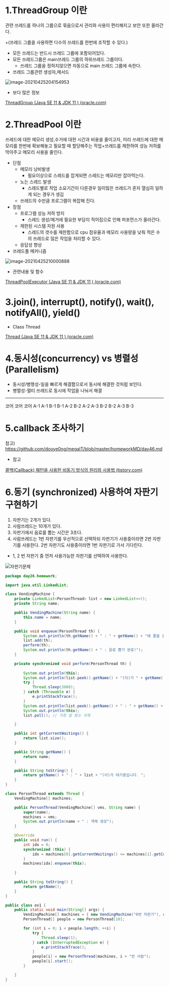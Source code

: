 



# 1.ThreadGroup 이란

관련 쓰레드를 하나의 그룹으로 묶음으로서 관리와 사용이 편리해지고 보안 또한 올라간다.

+(쓰레드 그룹을 사용하면 다수의 쓰레드를 한번에 조작할 수 있다.)

- 모든 쓰레드는 반드시 쓰레드 그룹에 포함되어있다.
- 모든 쓰레드그룹은 main쓰레드 그룹의 하위쓰레드 그룹이다.
  - 쓰레드 그룹을 정하지않으면 자동으로 main 쓰레드 그룹에 속한다.
- 쓰레드 그룹관련 생성자,메서드

![image-20210425204154953](C:\Users\lee20\AppData\Roaming\Typora\typora-user-images\image-20210425204154953.png)

- 보다 많은 정보

[ThreadGroup (Java SE 11 & JDK 11 ) (oracle.com)](https://docs.oracle.com/en/java/javase/11/docs/api/java.base/java/lang/ThreadGroup.html)

# 2.ThreadPool 이란

쓰레드에 대한 메모리 생성,수거에 대한 시간과 비용을 줄이고자, 미리 쓰레드에 대한 메모리를 한번에 확보해놓고 필요할 때 할당해주는 작업+쓰레드를 제한하여 성능 저하를 막아주고 메모리 사용을 줄인다.

- 단점
  - 메모리 낭비발생
    - 필요이상으로 스레드를 잡게되면 스레드는 메모리만 잡아먹는다.
  - 노는 스레드 발생
    - 스레드별로 작업 소요기간이 다른경우 일이많은 쓰레드가  혼자 열심히 일하게 되는 경우가 생김
  - 쓰레드의 수만큼 프로그램이 복잡해 진다.
- 장점
  - 프로그램 성능 저하 방지
    - 스레드 생성/제거에 필요한 부담이 적어짐으로 인해 퍼포먼스가 올라간다.
  - 제한된 시스템 자원 사용
    - 스레드의 갯수를 제한함으로 cpu 점유율과 메모리 사용량을 낮춰 적은 수의 쓰레드로 많은 작업을 처리할 수 있다.
  - 응답성 향상
- 쓰레드풀 메커니즘

![image-20210425210000888](C:\Users\lee20\AppData\Roaming\Typora\typora-user-images\image-20210425210000888.png)

- 관련내용 및 함수

[ThreadPoolExecutor (Java SE 11 & JDK 11 ) (oracle.com)](https://docs.oracle.com/en/java/javase/11/docs/api/java.base/java/util/concurrent/ThreadPoolExecutor.html)



# 3.join(), interrupt(), notify(), wait(), notifyAll(), yield() 

- Class Thread

[Thread (Java SE 11 & JDK 11 ) (oracle.com)](https://docs.oracle.com/en/java/javase/11/docs/api/java.base/java/lang/Thread.html)

# 4.동시성(concurrency) vs 병렬성 (Parallelism)

- 동시성/병행성-일을 빠르게 해결함으로서 동시에 해결한 것처럼 보인다.
- 병렬성-멀티 쓰레드로 동시에 작업을 나눠서 해결

------------------	--------------------
코어		코어     코어
A-1		A-1	B-1
B-1		A-2	B-2
A-2		A-3	B-2
B-2
A-3
B-3

# 5.callback 조사하기

참고) https://github.com/dooye0ng/megaIT/blob/master/homeworkMD/day46.md

- 참고

[콜백(Callback) 패턴을 사용한 비동기 방식의 원리와 사용법 (tistory.com)](https://codevang.tistory.com/187)

# 6.동기 (synchronized) 사용하여 자판기 구현하기 

1) 자판기는 2개가 있다.
2) 사람쓰레드는 10개가 있다.
3) 자판기에서 음료를 뽑는 시간은 3초다.
4) 사람쓰레드는 1번 자판기를 우선적으로 선택하되 
자판기가 사용중이라면 2번 자판기를 사용한다.
2번 자판기도 사용중이라면 1번 자판기로 가서 기다린다.

+ 1, 2 번 자판기 중 먼저 사용가능한 자판기를 선택하여 사용한다.

![자판기문제](C:\Users\lee20\Desktop\자판기문제.png)

```java
package day26.homework;

import java.util.LinkedList;

class VendingMachine {
	private LinkedList<PersonThread> list = new LinkedList<>();
	private String name;

	public VendingMachine(String name) {
		this.name = name;
	}

	public void enqueue(PersonThread th) {
		System.out.println(th.getName() + " : " + getName() + "에 줄을 섭니다. ");
		list.add(th);
		perform(th);
		System.out.println(th.getName() + " : 음료 뽑기 완료!");
	}

	private synchronized void perform(PersonThread th) {
		
		System.out.println(this);
		System.out.println(list.peek().getName() + "(이)가 " + getName() + "에서 음료를 꺼냅니다.");
		try {
			Thread.sleep(3000);
		} catch (Throwable e) {
			e.printStackTrace();
		}
		System.out.println(list.peek().getName() + " : " + getName() + "에서 음료를 꺼냈습니다.");
		System.out.println(this);
		list.poll(); // 가장 앞 원소 삭제

	}

	public int getCurrentWaitings() {
		return list.size();
	}

	public String getName() {
		return name;
	}

	public String toString() {
		return getName() + " : " + list + "(이)가 대기중입니다. ";
	}
}

class PersonThread extends Thread {
	VendingMachine[] machines;

	public PersonThread(VendingMachine[] vms, String name) {
		super(name);
		machines = vms;
		System.out.println(name + " : 객체 생성");
	}

	@Override
	public void run() {
		int idx = 0;
		synchronized (this) {
			idx = machines[0].getCurrentWaitings() <= machines[1].getCurrentWaitings() ? 0 : 1;	
		}
		machines[idx].enqueue(this);
		
	}

	public String toString() {
		return getName();
	}
}

public class ex1 {
	public static void main(String[] args) {
		VendingMachine[] machines = { new VendingMachine("0번 자판기"), new VendingMachine("1번 자판기") };
		PersonThread[] people = new PersonThread[10];

		for (int i = 0; i < people.length; ++i) {
			try {
				Thread.sleep(1);
			} catch (InterruptedException e) {
				e.printStackTrace();
			}
			people[i] = new PersonThread(machines, i + "번 사람");
			people[i].start();
		}

	}
}

```

